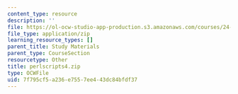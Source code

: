 ```yaml
---
content_type: resource
description: ''
file: https://ol-ocw-studio-app-production.s3.amazonaws.com/courses/24-964-topics-in-phonology-fall-2004/7f795cf5a236e7557ee443dc84bfdf37_perlscripts4.zip
file_type: application/zip
learning_resource_types: []
parent_title: Study Materials
parent_type: CourseSection
resourcetype: Other
title: perlscripts4.zip
type: OCWFile
uid: 7f795cf5-a236-e755-7ee4-43dc84bfdf37
---
```

